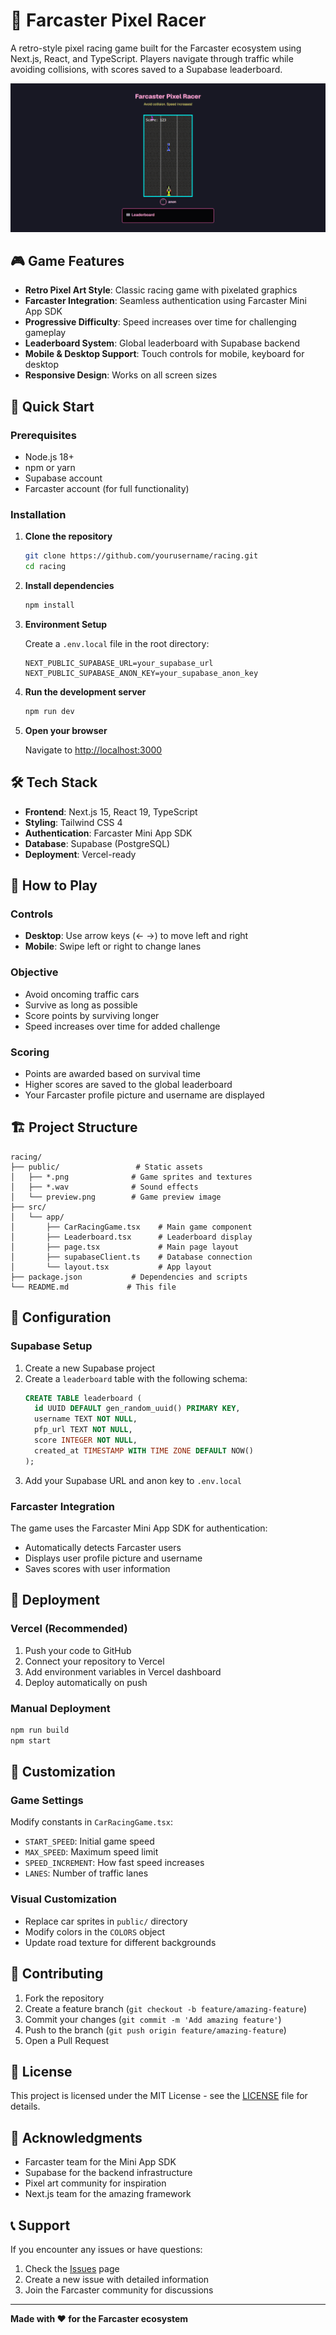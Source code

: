 # 🏁 Farcaster Pixel Racer

A retro-style pixel racing game built for the Farcaster ecosystem using Next.js, React, and TypeScript. Players navigate through traffic while avoiding collisions, with scores saved to a Supabase leaderboard.

![Game Preview](public/preview.png)

## 🎮 Game Features

- **Retro Pixel Art Style**: Classic racing game with pixelated graphics
- **Farcaster Integration**: Seamless authentication using Farcaster Mini App SDK
- **Progressive Difficulty**: Speed increases over time for challenging gameplay
- **Leaderboard System**: Global leaderboard with Supabase backend
- **Mobile & Desktop Support**: Touch controls for mobile, keyboard for desktop
- **Responsive Design**: Works on all screen sizes

## 🚀 Quick Start

### Prerequisites

- Node.js 18+ 
- npm or yarn
- Supabase account
- Farcaster account (for full functionality)

### Installation

1. **Clone the repository**
   ```bash
   git clone https://github.com/yourusername/racing.git
   cd racing
   ```

2. **Install dependencies**
   ```bash
   npm install
   ```

3. **Environment Setup**
   
   Create a `.env.local` file in the root directory:
   ```env
   NEXT_PUBLIC_SUPABASE_URL=your_supabase_url
   NEXT_PUBLIC_SUPABASE_ANON_KEY=your_supabase_anon_key
   ```

4. **Run the development server**
   ```bash
   npm run dev
   ```

5. **Open your browser**
   
   Navigate to [http://localhost:3000](http://localhost:3000)

## 🛠️ Tech Stack

- **Frontend**: Next.js 15, React 19, TypeScript
- **Styling**: Tailwind CSS 4
- **Authentication**: Farcaster Mini App SDK
- **Database**: Supabase (PostgreSQL)
- **Deployment**: Vercel-ready

## 🎯 How to Play

### Controls
- **Desktop**: Use arrow keys (← →) to move left and right
- **Mobile**: Swipe left or right to change lanes

### Objective
- Avoid oncoming traffic cars
- Survive as long as possible
- Score points by surviving longer
- Speed increases over time for added challenge

### Scoring
- Points are awarded based on survival time
- Higher scores are saved to the global leaderboard
- Your Farcaster profile picture and username are displayed

## 🏗️ Project Structure

```
racing/
├── public/                 # Static assets
│   ├── *.png              # Game sprites and textures
│   ├── *.wav              # Sound effects
│   └── preview.png        # Game preview image
├── src/
│   └── app/
│       ├── CarRacingGame.tsx    # Main game component
│       ├── Leaderboard.tsx      # Leaderboard display
│       ├── page.tsx             # Main page layout
│       ├── supabaseClient.ts    # Database connection
│       └── layout.tsx           # App layout
├── package.json           # Dependencies and scripts
└── README.md             # This file
```

## 🔧 Configuration

### Supabase Setup

1. Create a new Supabase project
2. Create a `leaderboard` table with the following schema:
   ```sql
   CREATE TABLE leaderboard (
     id UUID DEFAULT gen_random_uuid() PRIMARY KEY,
     username TEXT NOT NULL,
     pfp_url TEXT NOT NULL,
     score INTEGER NOT NULL,
     created_at TIMESTAMP WITH TIME ZONE DEFAULT NOW()
   );
   ```
3. Add your Supabase URL and anon key to `.env.local`

### Farcaster Integration

The game uses the Farcaster Mini App SDK for authentication:
- Automatically detects Farcaster users
- Displays user profile picture and username
- Saves scores with user information

## 🚀 Deployment

### Vercel (Recommended)

1. Push your code to GitHub
2. Connect your repository to Vercel
3. Add environment variables in Vercel dashboard
4. Deploy automatically on push

### Manual Deployment

```bash
npm run build
npm start
```

## 🎨 Customization

### Game Settings

Modify constants in `CarRacingGame.tsx`:
- `START_SPEED`: Initial game speed
- `MAX_SPEED`: Maximum speed limit
- `SPEED_INCREMENT`: How fast speed increases
- `LANES`: Number of traffic lanes

### Visual Customization

- Replace car sprites in `public/` directory
- Modify colors in the `COLORS` object
- Update road texture for different backgrounds

## 🤝 Contributing

1. Fork the repository
2. Create a feature branch (`git checkout -b feature/amazing-feature`)
3. Commit your changes (`git commit -m 'Add amazing feature'`)
4. Push to the branch (`git push origin feature/amazing-feature`)
5. Open a Pull Request

## 📝 License

This project is licensed under the MIT License - see the [LICENSE](LICENSE) file for details.

## 🙏 Acknowledgments

- Farcaster team for the Mini App SDK
- Supabase for the backend infrastructure
- Pixel art community for inspiration
- Next.js team for the amazing framework

## 📞 Support

If you encounter any issues or have questions:

1. Check the [Issues](https://github.com/yourusername/racing/issues) page
2. Create a new issue with detailed information
3. Join the Farcaster community for discussions

---

**Made with ❤️ for the Farcaster ecosystem**
